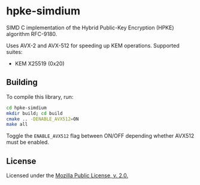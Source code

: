 # hpke-simdium

SIMD C implementation of the Hybrid Public-Key Encryption (HPKE) algorithm RFC-9180.

Uses AVX-2 and AVX-512 for speeding up KEM operations.
Supported suites:
- KEM X25519 (0x20)

## Building

To compile this library, run:
```bash
cd hpke-simdium
mkdir build; cd build
cmake .. -DENABLE_AVX512=ON
make all
```

Toggle the `ENABLE_AVX512` flag between ON/OFF depending whether AVX512 must be
enabled.

## License

Licensed under the [Mozilla Public License, v. 2.0.](https://www.mozilla.org/en-US/MPL/2.0/)
